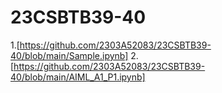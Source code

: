 # 23CSBTB39-40
1.[https://github.com/2303A52083/23CSBTB39-40/blob/main/Sample.ipynb]
2.[https://github.com/2303A52083/23CSBTB39-40/blob/main/AIML_A1_P1.ipynb]
